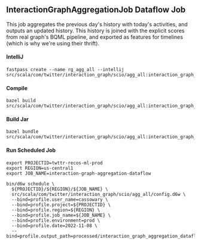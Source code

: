 ## InteractionGraphAggregationJob Dataflow Job

This job aggregates the previous day's history with today's activities, and outputs an updated
history. This history is joined with the explicit scores from real graph's BQML pipeline, and
exported as features for timelines (which is why we're using their thrift).

#### IntelliJ

```
fastpass create --name rg_agg_all --intellij src/scala/com/twitter/interaction_graph/scio/agg_all:interaction_graph_aggregation_job_scio
```

#### Compile

```
bazel build src/scala/com/twitter/interaction_graph/scio/agg_all:interaction_graph_aggregation_job_scio
```

#### Build Jar

```
bazel bundle src/scala/com/twitter/interaction_graph/scio/agg_all:interaction_graph_aggregation_job_scio
```

#### Run Scheduled Job

```
export PROJECTID=twttr-recos-ml-prod
export REGION=us-central1
export JOB_NAME=interaction-graph-aggregation-dataflow

bin/d6w schedule \
  ${PROJECTID}/${REGION}/${JOB_NAME} \
  src/scala/com/twitter/interaction_graph/scio/agg_all/config.d6w \
  --bind=profile.user_name=cassowary \
  --bind=profile.project=${PROJECTID} \
  --bind=profile.region=${REGION} \
  --bind=profile.job_name=${JOB_NAME} \
  --bind=profile.environment=prod \
  --bind=profile.date=2022-11-08 \
  --bind=profile.output_path=processed/interaction_graph_aggregation_dataflow
```
